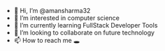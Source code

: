 - 👋 Hi, I’m @amansharma32
- 👀 I’m interested in computer science
- 🌱 I’m currently learning FullStack Developer Tools
- 💞️ I’m looking to collaborate on future technology 
- 📫 How to reach me 🕳️

<!---
amansharma32/amansharma32 is a ✨ special ✨ repository because its `README.md` (this file) appears on your GitHub profile.
You can click the Preview link to take a look at your changes.
--->
